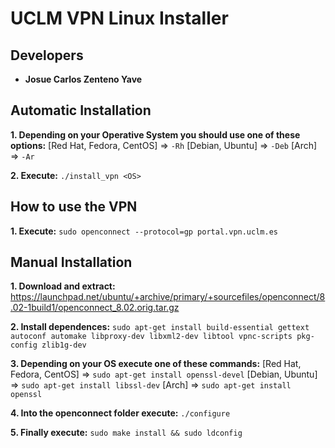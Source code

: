 # UCLM VPN Linux Installer

## Developers
* **Josue Carlos Zenteno Yave**

## Automatic Installation

**1. Depending on your Operative System you should use one of these options:**
    [Red Hat, Fedora, CentOS] => ```-Rh```
    [Debian, Ubuntu] => ```-Deb```
    [Arch] => ```-Ar```

**2. Execute:**
```./install_vpn <OS>```

## How to use the VPN

**1. Execute:**
    ```sudo openconnect --protocol=gp portal.vpn.uclm.es```

## Manual Installation

**1. Download and extract:**
    https://launchpad.net/ubuntu/+archive/primary/+sourcefiles/openconnect/8.02-1build1/openconnect_8.02.orig.tar.gz

**2. Install dependences:**
```sudo apt-get install build-essential gettext autoconf automake libproxy-dev libxml2-dev libtool vpnc-scripts pkg-config zlib1g-dev```

**3. Depending on your OS execute one of these commands:**
    [Red Hat, Fedora, CentOS] => ```sudo apt-get install openssl-devel```
    [Debian, Ubuntu] => ```sudo apt-get install libssl-dev```
    [Arch] => ```sudo apt-get install openssl```

**4. Into the openconnect folder execute:**
    ```./configure```

**5. Finally execute:**
    ```sudo make install && sudo ldconfig```
